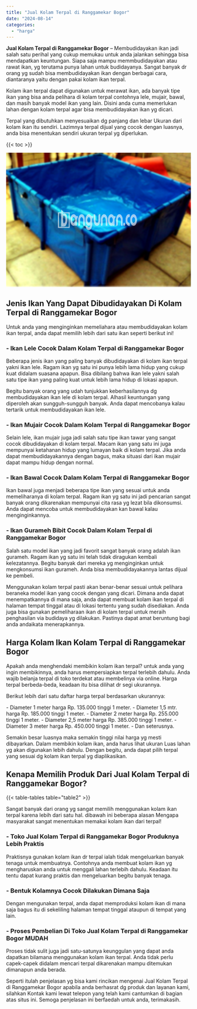 ```yaml
---
title: "Jual Kolam Terpal di Ranggamekar Bogor"
date: "2024-08-14"
categories: 
  - "harga"
---
```


**Jual Kolam Terpal di Ranggamekar Bogor** – Membudidayakan ikan jadi salah satu perihal yang cukup memukau untuk anda jalankan sehingga bisa mendapatkan keuntungan. Siapa saja mampu memmbudidayakan atau rawat ikan, yg terutama punya lahan untuk budidayanya. Sangat banyak dr orang yg sudah bisa membudidayakan ikan dengan berbagai cara, diantaranya yaitu dengan pakai kolam ikan terpal.

Kolam ikan terpal dapat digunakan untuk merawat ikan, ada banyak tipe ikan yang bisa anda pelihara di kolam terpal contohnya lele, mujair, bawal, dan masih banyak model ikan yang lain. Disini anda cuma memerlukan lahan dengan kolam terpal agar bisa membudidayakan ikan yg dicari.

Terpal yang dibutuhkan menyesuaikan dg panjang dan lebar Ukuran dari kolam ikan itu sendiri. Lazimnya terpal dijual yang cocok dengan luasnya, anda bisa menentukan sendiri ukuran terpal yg diperlukan.

{{< toc >}}

![Jual Kolam Terpal di Ranggamekar Bogor](/images/jual-kolam-terpal-29.png)

## Jenis Ikan Yang Dapat Dibudidayakan Di Kolam Terpal di Ranggamekar Bogor

Untuk anda yang menginginkan memeliahara atau membudidayakan kolam ikan terpal, anda dapat memilih lebih dari satu ikan seperti berikut ini!

### \- Ikan Lele Cocok Dalam Kolam Terpal di Ranggamekar Bogor

Beberapa jenis ikan yang paling banyak dibudidayakan di kolam ikan terpal yakni ikan lele. Ragam ikan yg satu ini punya lebih lama hidup yang cukup kuat didalam suasana apapun. Bisa dibilang bahwa ikan lele yakni salah satu tipe ikan yang paling kuat untuk lebih lama hidup di lokasi apapun.

Begitu banyak orang yang udah tunjukkan keberhasilannya dg membudidayakan ikan lele di kolam terpal. Alhasil keuntungan yang diperoleh akan sungguh-sungguh banyak. Anda dapat mencobanya kalau tertarik untuk membudidayakan ikan lele.

### \- Ikan Mujair Cocok Dalam Kolam Terpal di Ranggamekar Bogor

Selain lele, ikan mujair juga jadi salah satu tipe ikan tawar yang sangat cocok dibudidayakan di kolam terpal. Macam ikan yang satu ini juga mempunyai ketahanan hidup yang lumayan baik di kolam terpal. Jika anda dapat membudidayakannya dengan bagus, maka situasi dari ikan mujair dapat mampu hidup dengan normal.

### \- Ikan Bawal Cocok Dalam Kolam Terpal di Ranggamekar Bogor

Ikan bawal juga menjadi beberapa tipe ikan yang sesuai untuk anda memeliharanya di kolam terpal. Ragam ikan yg satu ini jadi pencarian sangat banyak orang dikarenakan mempunyai cita rasa yg lezat bila dikonsumsi. Anda dapat mencoba untuk membudidayakan kan bawal kalau menginginkannya.

### \- Ikan Gurameh Bibit Cocok Dalam Kolam Terpal di Ranggamekar Bogor

Salah satu model ikan yang jadi favorit sangat banyak orang adalah ikan gurameh. Ragam ikan yg satu ini telah tidak diragukan kembali kelezatannya. Begitu banyak dari mereka yg menginginkan untuk mengkonsumsi ikan gurameh. Anda bisa membudidayakannya lantas dijual ke pembeli.

Menggunakan kolam terpal pasti akan benar-benar sesuai untuk pelihara beraneka model ikan yang cocok dengan yang dicari. Dimana anda dapat menempatkannya di mana saja, anda dapat membuat kolam ikan terpal di halaman tempat tinggal atau di lokasi tertentu yang sudah disediakan. Anda juga bisa gunakan pemeliharaan ikan di kolam terpal untuk meraih penghasilan via budidaya yg dilakukan. Pastinya dapat amat beruntung bagi anda andaikata menerapkannya.

## Harga Kolam Ikan Kolam Terpal di Ranggamekar Bogor

Apakah anda menghendaki membikin kolam ikan terpal? untuk anda yang ingin membikinnya, anda harus mempersiapkan terpal terlebih dahulu. Anda wajib belanja terpal di toko terdekat atau membelinya via online. Harga terpal berbeda-beda, keadaan itu bisa dilihat dr segi ukurannya.

Berikut lebih dari satu daftar harga terpal berdasarkan ukurannya:

\- Diameter 1 meter harga Rp. 135.000 tinggi 1 meter. - Diameter 1,5 mtr. harga Rp. 185.000 tinggi 1 meter. - Diameter 2 meter harga Rp. 255.000 tinggi 1 meter. - Diameter 2,5 meter harga Rp. 385.000 tinggi 1 meter. - Diameter 3 meter harga Rp. 450.000 tinggi 1 meter. - Dan seterusnya.

Semakin besar luasnya maka semakin tinggi nilai harga yg mesti dibayarkan. Dalam membikin kolam ikan, anda harus lihat ukuran Luas lahan yg akan digunakan lebih dahulu. Dengan begitu, anda dapat pilih terpal yang sesuai dg kolam ikan terpal yg diaplikasikan.

## Kenapa Memilih Produk Dari Jual Kolam Terpal di Ranggamekar Bogor?

{{< table-tables table="table2" >}}

Sangat banyak dari orang yg sangat memilih menggunakan kolam ikan terpal karena lebih dari satu hal. dibawah ini beberapa alasan Mengapa masyarakat sangat menentukan memakai kolam ikan dari terpal!

### \- Toko Jual Kolam Terpal di Ranggamekar Bogor Produknya Lebih Praktis

Praktisnya gunakan kolam ikan dr terpal ialah tidak mengeluarkan banyak tenaga untuk membuatnya. Contohnya anda membuat kolam ikan yg mengharuskan anda untuk menggali lahan terlebih dahulu. Keadaan itu tentu dapat kurang praktis dan mengeluarkan begitu banyak tenaga.

### \- Bentuk Kolamnya Cocok Dilakukan Dimana Saja

Dengan mengunakan terpal, anda dapat memproduksi kolam ikan di mana saja bagus itu di sekeliling halaman tempat tinggal ataupun di tempat yang lain.

### \- Proses Pembelian Di Toko Jual Kolam Terpal di Ranggamekar Bogor MUDAH

Proses tidak sulit juga jadi satu-satunya keunggulan yang dapat anda dapatkan bilamana menggunakan kolam ikan terpal. Anda tidak perlu capek-capek didalam mencari terpal dikarenakan mampu ditemukan dimanapun anda berada.

Seperti itulah penjelasan yg bisa kami rincikan mengenai Jual Kolam Terpal di Ranggamekar Bogor apabila anda berhasrat dg produk dan layanan kami, silahkan Kontak kami lewat telepon yang telah kami cantumkan di bagian atas situs ini. Semoga penjelasan ini berfaedah untuk anda, terimakasih.
